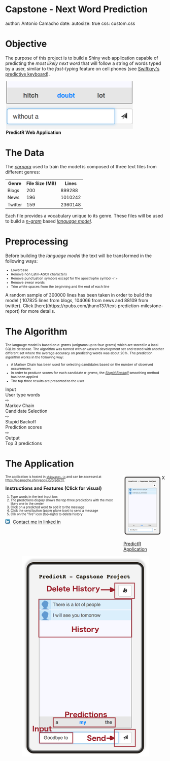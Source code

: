 Capstone - Next Word Prediction
========================================================
author: Antonio Camacho
date: 
autosize: true
css: custom.css

Objective
========================================================
  
The purpose of this project is to build a Shiny web application capable of
predicting the *most likely next word* that will follow a string of words
typed by a user, similar to the *fast-typing* feature on cell phones (see 
<a target="_blank" href="https://swiftkey.com/en">Swiftkey's predictive keyboard</a>).
  
<div style="margin:1em auto 1em auto;width:500px">
<img src="pred-1.png" alt="Predict Web Application" width="400">
<span style="display:block;"><caption><strong>PredictR Web Application</strong></caption></span>
</div>

The Data
========================================================

The [*corpora*](https://en.wikipedia.org/wiki/Text_corpus) used to train the model is composed of three text files from different genres:
<center>
<table>
    <tr>
        <th>Genre</th>
        <th>File Size (MB)</th>
        <th>Lines</th>
    </tr>
    <tr>
        <td>Blogs</td>
        <td>200</td>
        <td>899288</td>
    </tr>
    <tr>
        <td>News</td>
        <td>196</td>
        <td>1010242</td>
    </tr>
    <tr>
        <td>Twitter</td>
        <td>159</td>
        <td>2360148</td>
    </tr>
</table>
</center>

Each file provides a vocabulary unique to its genre. These files will be used
to build a [*n-gram*](https://en.wikipedia.org/wiki/N-gram) based 
[*language model*](https://en.wikipedia.org/wiki/Language_model).

Preprocessing
========================================================

Before building the *language model* the text will be transformed in the 
following ways:
<div style="font-size:0.75em;">
<ul>
<li>Lowercase</li>
<li>Remove non Latin-ASCII characters</li>
<li>Remove punctuation symbols except for the apostrophe symbol &lt;&#39;&gt;</li>
<li>Remove swear words</li>
<li>Trim white spaces from the beginning and the end of each line</li>
</ul>
</div>
A random sample of 300000 lines has been taken in order to build the model (
107825	lines from blogs, 104066 from news and 88109 from twitter). Click 
[here](https://rpubs.com/jhuno137/text-prediction-milestone-report) for more details.
  
The Algorithm
========================================================
<div style="font-size:0.75em;margin:0;">
The language model is based on <i>n-grams</i> (unigrams up to
four-grams) which are stored in a local SQLite database. The algorithm was 
tunned with an <i>unseen</i> development set and tested with another different set 
where the average accuracy on predicting words was about 20%. The prediction 
algorithm works in the following way:
</div>
<div style="font-size:0.75em;margin-top:1em;">
<ul>
<li>A Markov Chain has been used for selecting candidates based on the number of observed occurrences</li>
<li>In order to produce scores for each candidate <i>n-grams</i>, the 
<a title="Stupid Backoff Algorithm" href="http://www.aclweb.org/anthology/D07-1090.pdf"><i>Stupid Backoff</i></a> smoothing method has been applied </li>
<li>The top three results are presented
to the user</li>
</ul>
</div> 
<div id="box-container">
    <div class="box left">
        <div class="title">Input</div>
        <div class="subtitle">User type words</div>
    </div>
    <div class="tbl left"><span class="arrow">&#8680;</span></div>
    <div class="box left">
        <div class="title">Markov Chain</div>
        <div class="subtitle">Candidate Selection</div>
    </div>
    <div class="tbl left"><span class="arrow">&#8680;</span></div>
    <div class="box left">
        <div class="title">Stupid Backoff</div>
        <div class="subtitle">Prediction scores</div>
    </div>
    <div class="tbl left"><span class="arrow">&#8680;</span></div>
    <div class="box left">
        <div class="title">Output</div>
        <div class="subtitle">Top 3 predictions</div>
    </div>
</div>
<div style="clear:both;"></div>

The Application
========================================================
   
<div style="font-size:0.70em;width:70%;float:left;margin-right:2em;">
<section>
The application is hosted in <a target="_blank" title="shinyapps site by RStudio" href="https://www.shinyapps.io/"><code>shinyapps.io</code></a> 
and can be accessed at <a target="_blank" title="PredictR Application" href="https://acamacho.shinyapps.io/predictr/">https://acamacho.shinyapps.io/predictr/</a>.
</section>
<h2 id="instructions" style="margin-top:0.75em;">Instructions and Features (Click for visual)</h2>
<ol>
<li>Type words in the text input box</li>
<li>The predictions display shows the top three predictions 
with the most likely one in the center</li>
<li>Click on a predicted word to add it to the message</li>
<li>Click the send button (paper plane icon) to send a message</li>
<li>Clik on the "fire" icon (top-right) to delete history</li>
</ol>
<a title="Author profile in Linkedin" href="https://www.linkedin.com/in/aecamacho"><img height="14px" style="margin:0;padding:0;" src="icon-linkedin.gif">
<span style="font-size:14px;margin-left:0.5em;">Contact me in linked in</span>
</a></div>
<div style="float:left;width:24%;height:auto;">
<a target="_blank" href="https://acamacho.shinyapps.io/predictr/">
<img src="app.png" alt="PredictR app">
<caption><p id="smallcap">PredictR Application</p></caption>
</a>
</div>
<div id="overlay">
<div id="close">X</div>
<div>
<center><img width="400px" src="app-explained.png"></center>
</div>
</div>
<script src="https://ajax.googleapis.com/ajax/libs/jquery/3.1.0/jquery.min.js"></script>
<script type="text/javascript">
$(function(){
    $("#close").click(function(){
        $("#overlay").fadeToggle(1000);
    });
    $("#instructions").click(function(){
        $("#overlay").fadeToggle(1000);
    })
});
</script>
